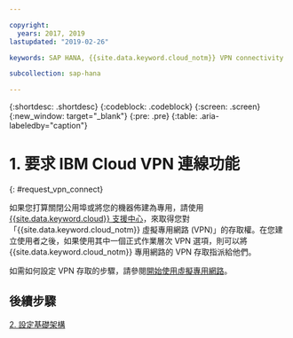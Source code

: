 ```yaml
---

copyright:
  years: 2017, 2019
lastupdated: "2019-02-26"

keywords: SAP HANA, {{site.data.keyword.cloud_notm}} VPN connectivity

subcollection: sap-hana

---
```


{:shortdesc: .shortdesc}
{:codeblock: .codeblock}
{:screen: .screen}
{:new_window: target="_blank"}
{:pre: .pre}
{:table: .aria-labeledby="caption"}

# 1. 要求 IBM Cloud VPN 連線功能
{: #request_vpn_connect}

如果您打算關閉公用埠或將您的機器佈建為專用，請使用 [{{site.data.keyword.cloud}} 支援中心](/docs/get-support?topic=get-support-getting-customer-support#getting-customer-support)，來取得您對「{{site.data.keyword.cloud_notm}} 虛擬專用網路 (VPN)」的存取權。在您建立使用者之後，如果使用其中一個正式作業層次 VPN 選項，則可以將 {{site.data.keyword.cloud_notm}} 專用網路的 VPN 存取指派給他們。

如需如何設定 VPN 存取的步驟，請參閱[開始使用虛擬專用網路](/docs/infrastructure/iaas-vpn?topic=VPN-getting-started-with-virtual-private-networking-vpn-#getting-started-with-virtual-private-networking-vpn-)。

## 後續步驟

  [2. 設定基礎架構](/docs/infrastructure/sap-hana?topic=sap-hana-set_up_infrastructure#set_up_infrastructure)
